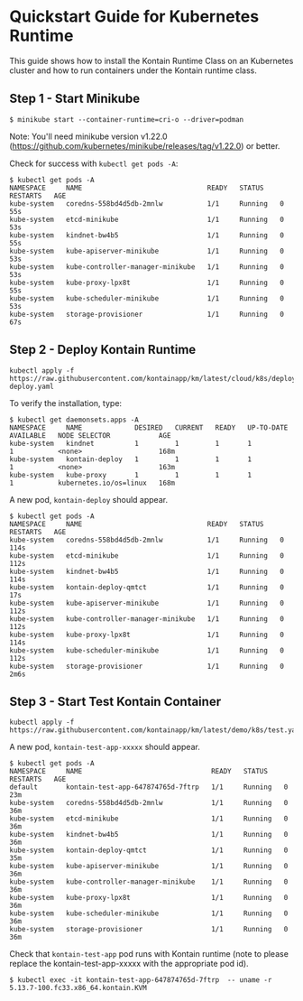 # Quickstart Guide for Kubernetes Runtime

This guide shows how to install the Kontain Runtime Class on an Kubernetes cluster and
how to run containers under the Kontain runtime class.

## Step 1 - Start Minikube

```
$ minikube start --container-runtime=cri-o --driver=podman
```

Note: You'll need minikube version v1.22.0 (https://github.com/kubernetes/minikube/releases/tag/v1.22.0) or better.

Check for success with `kubectl get pods -A`:

```
$ kubectl get pods -A
NAMESPACE     NAME                               READY   STATUS    RESTARTS   AGE
kube-system   coredns-558bd4d5db-2mnlw           1/1     Running   0          55s
kube-system   etcd-minikube                      1/1     Running   0          53s
kube-system   kindnet-bw4b5                      1/1     Running   0          55s
kube-system   kube-apiserver-minikube            1/1     Running   0          53s
kube-system   kube-controller-manager-minikube   1/1     Running   0          53s
kube-system   kube-proxy-lpx8t                   1/1     Running   0          55s
kube-system   kube-scheduler-minikube            1/1     Running   0          53s
kube-system   storage-provisioner                1/1     Running   0          67s
```

## Step 2 - Deploy Kontain Runtime

```
kubectl apply -f https://raw.githubusercontent.com/kontainapp/km/latest/cloud/k8s/deploy/k8s-deploy.yaml
```

To verify the installation, type:

```
$ kubectl get daemonsets.apps -A 
NAMESPACE     NAME             DESIRED   CURRENT   READY   UP-TO-DATE   AVAILABLE   NODE SELECTOR            AGE
kube-system   kindnet          1         1         1       1            1           <none>                   168m
kube-system   kontain-deploy   1         1         1       1            1           <none>                   163m
kube-system   kube-proxy       1         1         1       1            1           kubernetes.io/os=linux   168m
```

A new pod, `kontain-deploy` should appear.

```
$ kubectl get pods -A
NAMESPACE     NAME                               READY   STATUS    RESTARTS   AGE
kube-system   coredns-558bd4d5db-2mnlw           1/1     Running   0          114s
kube-system   etcd-minikube                      1/1     Running   0          112s
kube-system   kindnet-bw4b5                      1/1     Running   0          114s
kube-system   kontain-deploy-qmtct               1/1     Running   0          17s
kube-system   kube-apiserver-minikube            1/1     Running   0          112s
kube-system   kube-controller-manager-minikube   1/1     Running   0          112s
kube-system   kube-proxy-lpx8t                   1/1     Running   0          114s
kube-system   kube-scheduler-minikube            1/1     Running   0          112s
kube-system   storage-provisioner                1/1     Running   0          2m6s
```

## Step 3 - Start Test Kontain Container

```
kubectl apply -f https://raw.githubusercontent.com/kontainapp/km/latest/demo/k8s/test.yaml
```

A new pod, `kontain-test-app-xxxxx` should appear.

```
$ kubectl get pods -A
NAMESPACE     NAME                                READY   STATUS    RESTARTS   AGE
default       kontain-test-app-647874765d-7ftrp   1/1     Running   0          23m
kube-system   coredns-558bd4d5db-2mnlw            1/1     Running   0          36m
kube-system   etcd-minikube                       1/1     Running   0          36m
kube-system   kindnet-bw4b5                       1/1     Running   0          36m
kube-system   kontain-deploy-qmtct                1/1     Running   0          35m
kube-system   kube-apiserver-minikube             1/1     Running   0          36m
kube-system   kube-controller-manager-minikube    1/1     Running   0          36m
kube-system   kube-proxy-lpx8t                    1/1     Running   0          36m
kube-system   kube-scheduler-minikube             1/1     Running   0          36m
kube-system   storage-provisioner                 1/1     Running   0          36m
```

Check that `kontain-test-app` pod runs with Kontain runtime (note to please replace the kontain-test-app-xxxxx with the appropriate pod id).

```
$ kubectl exec -it kontain-test-app-647874765d-7ftrp  -- uname -r
5.13.7-100.fc33.x86_64.kontain.KVM
```
